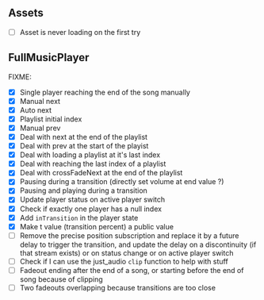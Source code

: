 ## Assets

- [ ] Asset is never loading on the first try

## FullMusicPlayer

FIXME:

- [x] Single player reaching the end of the song manually
- [x] Manual next
- [x] Auto next
- [x] Playlist initial index
- [x] Manual prev
- [x] Deal with next at the end of the playlist
- [x] Deal with prev at the start of the playist
- [x] Deal with loading a playlist at it's last index
- [x] Deal with reaching the last index of a playlist
- [x] Deal with crossFadeNext at the end of the playlist
- [x] Pausing during a transition (directly set volume at end value ?)
- [x] Pausing and playing during a transition
- [x] Update player status on active player switch
- [x] Check if exactly one player has a null index
- [x] Add `inTransition` in the player state
- [x] Make t value (transition percent) a public value
- [ ] Remove the precise position subscription and replace it by a future delay to trigger the transition,
      and update the delay on a discontinuity (if that stream exists) or on status change or on active player switch
- [ ] Check if I can use the just_audio `clip` function to help with stuff
- [ ] Fadeout ending after the end of a song, or starting before the end of song because of clipping
- [ ] Two fadeouts overlapping because transitions are too close
